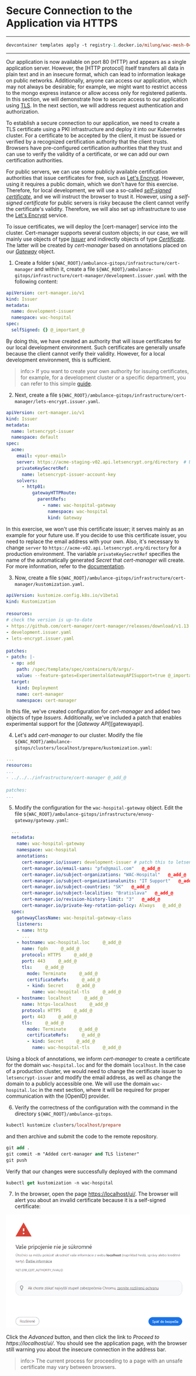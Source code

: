 # Secure Connection to the Application via HTTPS

---

```ps
devcontainer templates apply -t registry-1.docker.io/milung/wac-mesh-040
```

---

Our application is now available on port 80 (HTTP) and appears as a single application server. However, the [HTTP protocol] itself transfers all data in plain text and in an insecure format, which can lead to information leakage on public networks. Additionally, anyone can access our application, which may not always be desirable; for example, we might want to restrict access to the mongo express instance or allow access only for registered patients. In this section, we will demonstrate how to secure access to our application using [TLS](https://developer.mozilla.org/en-US/docs/Web/Security/Transport_Layer_Security). In the next section, we will address request authentication and authorization.

To establish a secure connection to our application, we need to create a TLS certificate using a PKI infrastructure and deploy it into our Kubernetes cluster. For a certificate to be accepted by the client, it must be issued or verified by a recognized certification authority that the client trusts. Browsers have pre-configured certification authorities that they trust and can use to verify the validity of a certificate, or we can add our own certification authorities.

For public servers, we can use some publicly available certification authorities that issue certificates for free, such as [Let's Encrypt](https://letsencrypt.org/). However, using it requires a public domain, which we don't have for this exercise. Therefore, for local development, we will use a so-called [_self-signed certificate_](https://en.wikipedia.org/wiki/Self-signed_certificate), and we will instruct the browser to trust it. However, using a _self-signed certificate_ for public servers is risky because the client cannot verify the certificate's validity. Therefore, we will also set up infrastructure to use the [Let's Encrypt](https://letsencrypt.org/) service.

To issue certificates, we will deploy the [cert-manager] service into the cluster. Cert-manager supports several custom objects; in our case, we will mainly use objects of type [_Issuer_](https://cert-manager.io/docs/concepts/issuer/) and indirectly objects of type [_Certificate_](https://cert-manager.io/docs/concepts/certificate/). The latter will be created by _cert-manager_ based on annotations placed on our [_Gateway_](https://cert-manager.io/docs/usage/gateway/) object.

1. Create a folder `${WAC_ROOT}/ambulance-gitops/infrastructure/cert-manager` and within it, create a file `${WAC_ROOT}/ambulance-gitops/infrastructure/cert-manager/development.issuer.yaml` with the following content:

```yaml
apiVersion: cert-manager.io/v1
kind: Issuer
metadata:
  name: development-issuer
  namespace: wac-hospital
spec:
  selfSigned: {} @_important_@
```

By doing this, we have created an authority that will issue certificates for our local development environment. Such certificates are generally unsafe because the client cannot verify their validity. However, for a local development environment, this is sufficient.

>info:> If you want to create your own authority for issuing certificates, for example, for a development cluster or a specific department, you can refer to this simple [guide](https://cert-manager.io/docs/configuration/selfsigned/#bootstrapping-ca-issuers).

2. Next, create a file `${WAC_ROOT}/ambulance-gitops/infrastructure/cert-manager/lets-encrypt.issuer.yaml`.

```yaml
apiVersion: cert-manager.io/v1
kind: Issuer
metadata:
  name: letsencrypt-issuer
  namespace: default
spec:
  acme:
    email: <your-email>
    server: https://acme-staging-v02.api.letsencrypt.org/directory  # Use this for testing
    privateKeySecretRef:
      name: letsencrypt-issuer-account-key
    solvers:
      - http01:
          gatewayHTTPRoute:
            parentRefs:
              - name: wac-hospital-gateway
                namespace: wac-hospital
                kind: Gateway
```

In this exercise, we won't use this certificate issuer; it serves mainly as an example for your future use. If you decide to use this certificate issuer, you need to replace the email address with your own. Also, it's necessary to change `server` to `https://acme-v02.api.letsencrypt.org/directory` for a production environment. The variable `privateKeySecretRef` specifies the name of the automatically generated _Secret_ that _cert-manager_ will create. For more information, refer to the [documentation](https://cert-manager.io/docs/configuration/acme/).

3. Now, create a file `${WAC_ROOT}/ambulance-gitops/infrastructure/cert-manager/kustomization.yaml`.

```yaml
apiVersion: kustomize.config.k8s.io/v1beta1
kind: Kustomization

resources:
# check the version is up-to-date
- https://github.com/cert-manager/cert-manager/releases/download/v1.13.1/cert-manager.yaml
- development.issuer.yaml
- lets-encrypt.issuer.yaml

patches:
- patch: |-
  - op: add
    path: /spec/template/spec/containers/0/args/-
    value: --feature-gates=ExperimentalGatewayAPISupport=true @_important_@
  target:
    kind: Deployment
    name: cert-manager
    namespace: cert-manager
```

In this file, we've created configuration for _cert-manager_ and added two objects of type _Issuers_. Additionally, we've included a patch that enables experimental support for the [_Gateway API_][gatewayapi].

4. Let's add _cert-manager_ to our cluster. Modify the file `${WAC_ROOT}/ambulance-gitops/clusters/localhost/prepare/kustomization.yaml`:

```yaml
... 
resources:
...
- ../../../infrastructure/cert-manager @_add_@
  
patches: 
...
```

5. Modify the configuration for the `wac-hospital-gateway` object. Edit the file `${WAC_ROOT}/ambulance-gitops/infrastructure/envoy-gateway/gateway.yaml`:

```yaml
  ...
  metadata:
    name: wac-hospital-gateway
    namespace: wac-hospital
    annotations:
      cert-manager.io/issuer: development-issuer # patch this to letsencrypt-issuer for production cluster   @_add_@
      cert-manager.io/email-sans: "pfx@gmail.com"   @_add_@
      cert-manager.io/subject-organizations: "WAC-Hospital"   @_add_@
      cert-manager.io/subject-organizationalunits: "IT Support"   @_add_@
      cert-manager.io/subject-countries: "SK"   @_add_@
      cert-manager.io/subject-localities: "Bratislava"   @_add_@
      cert-manager.io/revision-history-limit: "3"   @_add_@
      cert-manager.io/private-key-rotation-policy: Always   @_add_@
  spec:
    gatewayClassName: wac-hospital-gateway-class
    listeners:
    - name: http
      ...
    - hostname: wac-hospital.loc     @_add_@
      name: fqdn     @_add_@
      protocol: HTTPS     @_add_@
      port: 443     @_add_@
      tls:     @_add_@
        mode: Terminate     @_add_@
        certificateRefs:     @_add_@
        - kind: Secret     @_add_@
          name: wac-hospital-tls     @_add_@
    - hostname: localhost     @_add_@
      name: https-localhost     @_add_@
      protocol: HTTPS     @_add_@
      port: 443     @_add_@
      tls:     @_add_@
        mode: Terminate     @_add_@
        certificateRefs:     @_add_@
        - kind: Secret     @_add_@
          name: wac-hospital-tls     @_add_@
```

Using a block of annotations, we inform _cert-manager_ to create a certificate for the domain `wac-hospital.loc` and for the domain `localhost`. In the case of a production cluster, we would need to change the certificate issuer to `letsencrypt-issuer` and modify the email address, as well as change the domain to a publicly accessible one. We will use the domain `wac-hospital.loc` in the next section, where it will be required for proper communication with the [OpenID] provider.

6. Verify the correctness of the configuration with the command in the directory `${WAC_ROOT}/ambulance-gitops`.

```ps
kubectl kustomize clusters/localhost/prepare
```

and then archive and submit the code to the remote repository.

```ps
git add .
git commit -m "Added cert-manager and TLS listener"
git push
```

Verify that our changes were successfully deployed with the command

```ps
kubectl get kustomization -n wac-hospital
```

7. In the browser, open the page [https://localhost/ui/](https://localhost/ui/). The browser will alert you about an invalid certificate because it is a self-signed certificate:

![Unsafe Certificate](./img/040-01-SelfSigned-Cert.png)

Click the _Advanced_ button, and then click the link to _Proceed to https://localhost/ui/_. You should see the application page, with the browser still warning you about the insecure connection in the address bar.

>info:> The current process for proceeding to a page with an unsafe certificate may vary between browsers.
